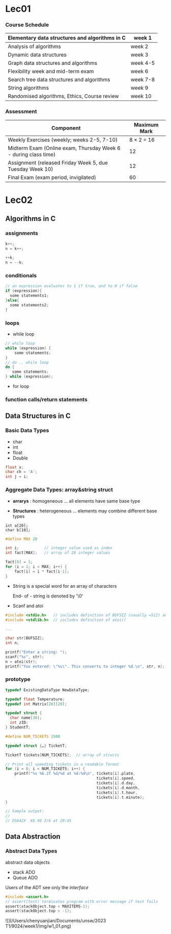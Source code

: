 # Lec01

### Course Schedule

| Elementary data structures and algorithms in C | week 1   |
| ---------------------------------------------- | -------- |
| Analysis of algorithms                         | week 2   |
| Dynamic data structures                        | week 3   |
| Graph data structures and algorithms           | week 4-5 |
| Flexibility week and mid-term exam             | week 6   |
| Search tree data structures and algorithms     | week 7-8 |
| String algorithms                              | week 9   |
| Randomised algorithms, Ethics, Course review   | week 10  |

### Assessment

| **Component**                                                | **Maximum Mark** |
| ------------------------------------------------------------ | ---------------- |
| Weekly Exercises (weekly; weeks 2-5, 7-10)                   | 8 × 2 = 16       |
| Midterm Exam (Online exam, Thursday Week 6 - during class time) | 12               |
| Assignment (released Friday Week 5, due Tuesday Week 10)     | 12               |
| Final Exam (exam period, invigilated)                        | 60               |

# Lec02

## Algorithms in C

### assignments

```c
k++;
n = k++;

++k;
n = --k;
```

### conditionals

```c
// an expression evaluates to 1 if true, and to 0 if false
if (expression){
  some statements1;
}else{
  some statements2;
}
```

### loops

- while loop

```c
// while loop         
while (expression) {
    some statements; 
}
// do .. while loop
do {
   some statements;   
} while (expression);
```



- for loop

### function calls/return statements



## Data Structures in C

### Basic Data Types

- char 
- int
- float
- Double

```c
float x;
char ch = 'A';
int j = i;
```

### Aggregate Data Types: array&string struct

- **arrarys** : homogeneous … all elements have same base type

- **Structures**  : heterogeneous … elements may combine different base types

```x
int a[20];
char b[10];
```

```c
#define MAX 20

int i;           // integer value used as index
int fact[MAX];   // array of 20 integer values

fact[0] = 1;
for (i = 1; i < MAX; i++) {
    fact[i] = i * fact[i-1];
}
```

- String is a special word for an array of characters

  End- of - string is denoted by '\0'

- Scanf and atoi

```c
#include <stdio.h>   // includes definition of BUFSIZ (usually =512) and scanf()
#include <stdlib.h>  // includes definition of atoi()

...

char str[BUFSIZ];
int n;

printf("Enter a string: ");
scanf("%s", str);
n = atoi(str);
printf("You entered: \"%s\". This converts to integer %d.\n", str, n);
```

### prototype

```c
typedef ExistingDataType NewDataType;

typedef float Temperature;
typedef int Matrix[20][20];

typedef struct {
  char name[30];
  int zID;
} StudentT;
```

```c
#define NUM_TICKETS 1500

typedef struct {…} TicketT;

TicketT tickets[NUM_TICKETS];  // array of structs

// Print all speeding tickets in a readable format
for (i = 0; i < NUM_TICKETS; i++) {
    printf("%s %6.2f %d/%d at %d:%d\n", tickets[i].plate,
                                        tickets[i].speed,
                                        tickets[i].d.day,
                                        tickets[i].d.month,
                                        tickets[i].t.hour,
                                        tickets[i].t.minute);
}

// Sample output:
//
// DSA42X  68.40 2/6 at 20:45
```



## Data Abstraction

### Abstract Data Types

abstract data objects

- stack ADO
- Queue ADO



Users of the ADT see only the *interface*

```c
#include <assert.h>
// assert(test) terminates program with error message if test fails
assert(stackObject.top < MAXITEMS-1);
assert(stackObject.top > -1);
```



![](/Users/chenyuanjian/Documents/unsw/2023 T1/9024/week1/img/w1_01.png)

